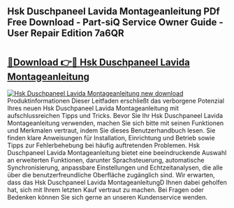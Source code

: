 ## Hsk Duschpaneel Lavida Montageanleitung PDf Free Download - Part-siQ Service Owner Guide - User Repair Edition 7a6QR

# <h2><a href="http://df6sm3.blite.top/?on=Hsk+Duschpaneel+Lavida+Montageanleitung">🔗Download 👉🔴 Hsk Duschpaneel Lavida Montageanleitung</a></h2>

[![Hsk Duschpaneel Lavida Montageanleitung new download](https://i.imgur.com/lujVjoI.png)](http://df6sm3.blite.top/?on=Hsk+Duschpaneel+Lavida+Montageanleitung)
Produktinformationen Dieser Leitfaden erschließt das verborgene Potenzial Ihres neuen Hsk Duschpaneel Lavida Montageanleitung mit aufschlussreichen Tipps und Tricks. Bevor Sie Ihr Hsk Duschpaneel Lavida Montageanleitung verwenden, machen Sie sich bitte mit seinen Funktionen und Merkmalen vertraut, indem Sie dieses Benutzerhandbuch lesen. Sie finden klare Anweisungen für Installation, Einrichtung und Betrieb sowie Tipps zur Fehlerbehebung bei häufig auftretenden Problemen. Hsk Duschpaneel Lavida Montageanleitung bietet eine beeindruckende Auswahl an erweiterten Funktionen, darunter Sprachsteuerung, automatische Synchronisierung, anpassbare Einstellungen und Echtzeitanalysen, die alle über die benutzerfreundliche Oberfläche zugänglich sind. Wir erwarten, dass das Hsk Duschpaneel Lavida MontageanleitungD Ihnen dabei geholfen hat, sich mit Ihrem letzten Kauf vertraut zu machen. Bei Fragen oder Bedenken können Sie sich gerne an unseren Kundenservice wenden.
